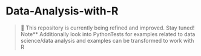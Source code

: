 # Data-Analysis-with-R

> 🚧 This repository is currently being refined and improved. Stay tuned!
Note** Additionally look into PythonTests for examples related to data science/data analysis and examples
can be transformed to work with R
